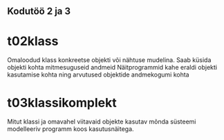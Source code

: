 ## Kodutöö 2 ja 3


# t02klass
Omaloodud klass konkreetse objekti või nähtuse mudelina.
Saab küsida objekti kohta mitmesuguseid andmeid 
Näitprogrammid kahe eraldi objekti kasutamise kohta ning 
  arvutused objektide andmekogumi kohta

# t03klassikomplekt
Mitut klassi ja omavahel viitavaid objekte kasutav mõnda süsteemi modelleeriv programm koos kasutusnäitega.
